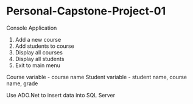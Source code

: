 # Personal-Capstone-Project-01

Console Application
1. Add a new course
2. Add students to course
3. Display all courses
4. Display all students
5. Exit to main menu

Course variable - course name
Student variable - student name, course name, grade

Use ADO.Net to insert data into SQL Server
